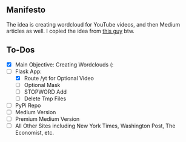 ## Manifesto

The idea is creating wordcloud for YouTube videos, and then Medium articles as well. I copied the idea from [this guy](https://www.param.me/videocloud/) btw.

## To-Dos
+ [X] Main Objective: Creating Wordclouds (:
+ [ ] Flask App:
    + [X] Route /yt for Optional Video
    + [ ] Optional Mask
    + [ ] STOPWORD Add
    + [ ] Delete Tmp Files
+ [ ] PyPi Repo
+ [ ] Medium Version
+ [ ] Premium Medium Version
+ [ ] All Other Sites including New York Times, Washington Post, The Economist, etc.